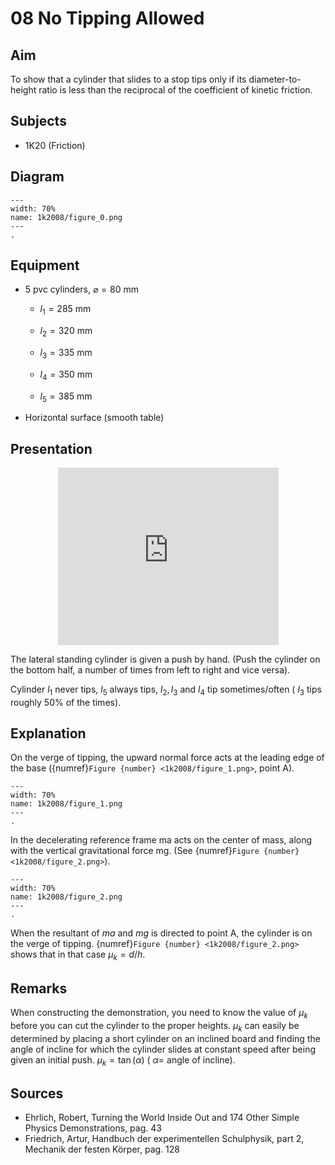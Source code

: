 # 08 No Tipping Allowed 
    
  
## Aim   
 To show that a cylinder that slides to a stop tips only if its diameter-to-height ratio is less than the reciprocal of the coefficient of kinetic friction.    
  
## Subjects   
* 1K20 (Friction)   

## Diagram
   
```{figure} figures/figure_0.png  
---  
width: 70%  
name: 1k2008/figure_0.png  
---  
. 
```

## Equipment
- 5 pvc cylinders, $\varnothing= 80 \mathrm{~mm}$

    - $l_{1}=285 \mathrm{~mm}$

    - $l_{2}=320 \mathrm{~mm}$

    - $l_{3}=335 \mathrm{~mm}$

    - $l_{4}=350 \mathrm{~mm}$

    - $l_{5}=385 \mathrm{~mm}$

- Horizontal surface (smooth table)
     
  
## Presentation   

<div style="display: flex; justify-content: center;">
    <div style="position: relative; width: 70%; height: 0; padding-bottom: 56.25%;">
        <iframe
            src="https://www.youtube.com/embed/pQoVApmwdNY?si=xM65rjpKTJKm_dpN"
            style="position: absolute; top: 0; left: 0; width: 100%; height: 100%;"
            frameborder="0"
            allow="accelerometer; autoplay; clipboard-write; encrypted-media; gyroscope; picture-in-picture"
            allowfullscreen
        ></iframe>
    </div>
</div>

The lateral standing cylinder is given a push by hand. (Push the cylinder on the bottom half, a number of times from left to right and vice versa).

Cylinder $l_{1}$ never tips, $l_{5}$ always tips, $l_{2}, l_{3}$ and $l_{4}$ tip sometimes/often ( $l_{3}$  tips roughly $50 \%$ of the times).   
  
## Explanation   
 On the verge of tipping, the upward normal force acts at the leading edge of the base ({numref}`Figure {number} <1k2008/figure_1.png>`, point A). 

```{figure} figures/figure_1.png  
---  
width: 70%  
name: 1k2008/figure_1.png  
---  
. 
```

In the decelerating reference frame ma acts on the center of mass, along with the vertical gravitational force mg. (See {numref}`Figure {number} <1k2008/figure_2.png>`).     
```{figure} figures/figure_2.png  
---  
width: 70%  
name: 1k2008/figure_2.png  
---  
. 
```
When the resultant of $ma$ and $mg$ is directed to point $\mathrm{A}$, the cylinder is on the verge of tipping. {numref}`Figure {number} <1k2008/figure_2.png>` shows that in that case $\mu_{k}=d / h$.
  
## Remarks   
When constructing the demonstration, you need to know the value of $\mu_{k}$ before you can cut the cylinder to the proper heights. $\mu_{k}$ can easily be determined by placing a short cylinder on an inclined board and finding the angle of incline for which the cylinder slides at constant speed after being given an initial push. $\mu_{k}=\tan (\alpha)$ ( $\alpha=$ angle of incline).   
  
## Sources
 *  Ehrlich, Robert, Turning the World Inside Out and 174 Other Simple Physics Demonstrations, pag. 43 
 *  Friedrich, Artur, Handbuch der experimentellen Schulphysik, part 2, Mechanik der festen Körper, pag. 128
  
